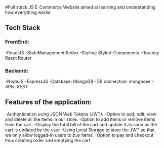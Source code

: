 #Full stack JS E-Commerce Website aimed at learning and understanding how
everything works

## Tech Stack

### FrontEnd:

-ReactJS -StateManagement:Redux -Styling: Styled-Components -Routing: React
Router

### Backend:

-NodeJS -ExpressJS -Database: MongoDB -DB connection: mongoose -APIs: REST

## Features of the application:

-Authentication using JSON Web Tokens (JWT). -Option to add, edit, view and
delete all the items in our store. -Option to add items or remove items from the
cart. -Display the total bill of the cart and update it as soon as the cart is
updated by the user -Using Local Storage to store the JWT so that we only allow
logged-in users to buy items. -Option to pay and checkout thus creating order
and emptying the cart
